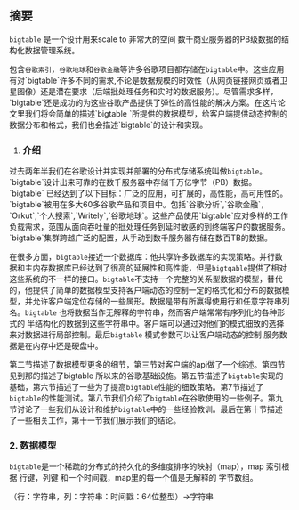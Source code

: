 ## 摘要

`bigtable` 是一个设计用来scale to 非常大的空间 数千商业服务器的PB级数据的结构化数据管理系统。

包含`谷歌索引`，`谷歌地球`和`谷歌金融`等许多谷歌项目都存储在`bigtable`中。这些应用有对\`bigtable\`许多不同的需求,不论是数据规模的时效性（从网页链接网页或者卫星图像）还是潜在要求（后端批处理任务和实时的数据服务）。尽管需求多样，\`bigtable\`还是成功的为这些谷歌产品提供了弹性的高性能的解决方案。在这片论文里我们将会简单的描述\`bigtable \`所提供的数据模型，给客户端提供动态控制的数据分布和格式，我们也会描述\`bigtable\`的设计和实现。

1. ### 介绍

过去两年半我们在谷歌设计并实现并部署的分布式存储系统叫做`bigtable`。\`bigtable\`设计出来可靠的在数千服务器中存储千万亿字节（PB）数据。\`bigtable\` 已经达到了以下目标：广泛的应用，可扩展的，高性能，高可用性的。\`bigtable\`被用在多大60多谷歌产品和项目中。包括\`谷歌分析\`,\`谷歌金融\`，\`Orkut\`,\`个人搜索\`,\`Writely\`,\`谷歌地球\`。这些产品使用\`bigtable\`应对多样的工作负载需求，范围从面向吞吐量的批处理任务到延时敏感的到终端客户的数据服务。\`bigtable\`集群跨越广泛的配置，从手动到数千服务器存储在数百TB的数据。

在很多方面，`bigtable`接近一个数据库：他共享许多数据库的实现策略。并行数据和主内存数据库已经达到了很高的延展性和高性能，但是`bigtqable`提供了相对这些系统的不一样的接口。`bigtable`不支持一个完整的关系型数据的模型，替代的，他提供了简单的数据模型支持客户端动态的控制一定的格式化和分布的数据模型，并允许客户端定位存储的一些属形。数据是带有所赢得使用行和任意字符串列名。`bigtable` 也将数据当作无解释的字符串，然而客户端常常有序列化的各种形式的 半结构化的数据到这些字符串中。客户端可以通过对他们的模式细致的选择来对数据进行局部控制。最后`bigtable` 模式参数可以让客户端动态的控制 服务数据是在内存中还是硬盘中。

第二节描述了数据模型更多的细节，第三节对客户端的api做了一个综述。第四节见到那的描述了bigtable 所以来的谷歌基础设施。第五节描述了`bigtable`实现的基础，第六节描述了一些为了提高`bigtable`性能的细致策略。第7节描述了`bigtable`的性能测试。第八节我们介绍了`bigtable`在谷歌使用的一些例子。第九节讨论了一些我们从设计和维护`bigtable`中的一些经验教训。最后在第十节描述了一些相关工作，第十一节我们展示我们的结论。

### 2. 数据模型

`bigtable`是一个稀疏的分布式的持久化的多维度排序的映射（map），map 索引根据 行键，列键 和一个时间戳，map里的每一个值是无解释的 字节数组。

（行：字符串，列：字符串：时间戳：64位整型）->字符串




